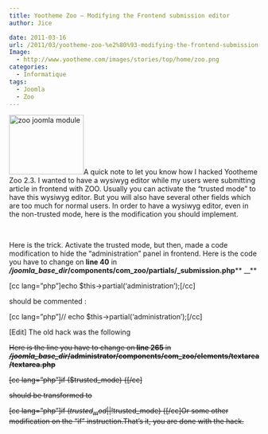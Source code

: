 ```yaml
---
title: Yootheme Zoo – Modifying the Frontend submission editor
author: Jice

date: 2011-03-16
url: /2011/03/yootheme-zoo-%e2%80%93-modifying-the-frontend-submission-editor/
Image:
  - http://www.yootheme.com/images/stories/top/home/zoo.png
categories:
  - Informatique
tags:
  - Joomla
  - Zoo
---
```

[<img class="size-full wp-image-1212 alignleft" alt="zoo joomla module" src="/images/posts/oldwordpress/uploads/2011/08/zoo.png" width="150" height="120" >][1]A quick note to let you know how I hacked Yootheme Zoo 2.3. I wanted to have a wysiwyg editor while my users were submitting article in frontend with ZOO. Usually you can activate the &#8220;trusted mode&#8221; to have this wysiwyg editor. But you will also have several other fields which are too much for normal users. In order to have a wysiwyg editor, even in the non-trusted mode, here is the modification you should implement.

&nbsp;

Here is the trick. Activate the trusted mode, but then, made a code modification to hide the &#8220;administration&#8221; panel in frontend. Here is the code you have to change on **line 40** in **_/joomla\_base\_dir_/components/com\_zoo/partials/\_submission.php**** __**

[cc lang=&#8221;php&#8221;]echo $this->partial(&#8216;administration&#8217;);[/cc]

should be commented :

[cc lang=&#8221;php&#8221;]// echo $this->partial(&#8216;administration&#8217;);[/cc]

[Edit] The old hack was the following<span style="text-decoration: line-through;"><br /> </span>

<span style="text-decoration: line-through;">Here is the line you have to change on<strong> line 265 </strong>in <strong><em>/joomla_base_dir</em>/administrator/components/com_zoo/elements/textarea/textarea.php</strong><strong><em> </em></strong></span>

<span style="text-decoration: line-through;">[cc lang=&#8221;php&#8221;]if ($trusted_mode) {[/cc]</span>

<span style="text-decoration: line-through;">should be transformed to</span>

<span style="text-decoration: line-through;">[cc lang=&#8221;php&#8221;]if ($trusted_mod || !$trusted_mode) {[/cc]Or some other modification on the &#8220;if&#8221; instruction.That&#8217;s it, you are done with the hack.</span>

 [1]: images/posts/oldwordpress/uploads/2011/08/zoo.png
